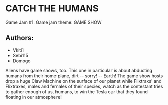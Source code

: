 # CATCH THE HUMANS

Game Jam #1. Game jam theme: GAME SHOW

## Authors:
- Vkiti1
- Sebi115
- Domogo

Aliens have game shows, too. This one in particular is about abducting humans from their home plane, dirt -- sorry! -- Earth! The game show hosts drop a huge Claw Machine on the surface of our planet while Flixtraxs' and Flixtraxes, males and females of their species, watch as the contestant tries to gather enough of us, humans, to win the Tesla car that they found floating in our atmosphere!
